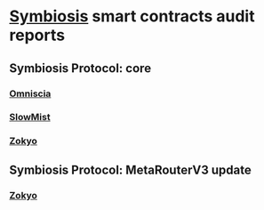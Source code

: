 # [Symbiosis](https://symbiosis.finance/) smart contracts audit reports

## Symbiosis Protocol: core

### [Omniscia](./Symbiosis%20Protocol/core/Symbiosis%20Protocol%20Audit%20-%20Omniscia.pdf)
### [SlowMist](./Symbiosis%20Protocol/core/Symbiosis%20Protocol%20Audit%20-%20SlowMist.pdf)
### [Zokyo](./Symbiosis%20Protocol/core/Symbiosis%20Protocol%20Audit%20-%20Zokyo.pdf)

## Symbiosis Protocol: MetaRouterV3 update

### [Zokyo](./Symbiosis%20Protocol/metarouter-v3/Symbiosis%20Protocol%20MRv3%20Audit%20-%20Zokyo.pdf)